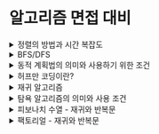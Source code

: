 # 알고리즘 면접 대비

<details>
<summary>정렬의 방법과 시간 복잡도</summary>
<div markdown="1">

### 버블 정렬(Bubble Sort)
### 삽입 정렬(Insertion Sort)
### 선택 정렬(Selection Sort)
### 병합 정렬(Merge Sort)
### 힙 정렬(Heap Sort)
### 퀵 정렬(Quick Sort)

</div>
</details>


<details>
<summary>BFS/DFS</summary>
<div markdown="1">

추가예정

</div>
</details>


<details>
<summary>동적 계획법의 의미와 사용하기 위한 조건</summary>
<div markdown="1">

추가예정

</div>
</details>


<details>
<summary>허프만 코딩이란?</summary>
<div markdown="1">

추가예정

</div>
</details>


<details>
<summary>재귀 알고리즘</summary>
<div markdown="1">

추가예정

</div>
</details>


<details>
<summary>탐욕 알고리즘의 의미와 사용 조건</summary>
<div markdown="1">

추가예정

</div>
</details>


<details>
<summary>피보나치 수열 - 재귀와 반복문</summary>
<div markdown="1">

추가예정

</div>
</details>


<details>
<summary>팩토리얼 - 재귀와 반복문</summary>
<div markdown="1">

추가예정

</div>
</details>